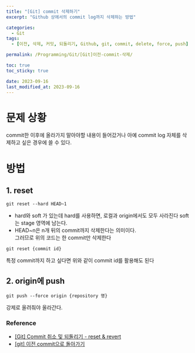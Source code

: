 ```yaml
---
title: "[Git] commit 삭제하기"
excerpt: "Github 상에서의 commit log까지 삭제하는 방법"

categories:
  - Git
tags:
  - [이전, 삭제, 커밋, 되돌리기, Github, git, commit, delete, force, push]

permalink: /Programming/Git/[Git]이전-commit-삭제/

toc: true
toc_sticky: true

date: 2023-09-16
last_modified_at: 2023-09-16
---
```

# 문제 상황
commit한 이후에 올라가지 말아야할 내용이 들어갔거나 아예 commit log 자체를 삭제하고 싶은 경우에 쓸 수 있다.

# 방법
## 1. reset
```shell
git reset --hard HEAD~1
```
- hard와 soft 가 있는데 hard를 사용하면, 로컬과 origin에서도 모두 사라진다
  soft는 stage 영역에 남는다.
- HEAD~n은 n개 뒤의 commit까지 삭제한다는 의미이다.  
  그러므로 위의 코드는 한 commit만 삭제한다
```shell
git reset {commit id}
```
특정 commit까지 하고 싶다면 위와 같이 commit id를 활용해도 된다

## 2. origin에 push
```shell
git push --force origin {repository 명}
```
강제로 올려줘야 올라간다.


### Reference
- [[Git] Commit 취소 및 되돌리기 - reset & revert](https://tekken5953.tistory.com/4#article-1--reset)
- [[git] 이전 commit으로 돌아가기](https://medium.com/@kwoncharles/git-%EC%9D%B4%EC%A0%84-commit%EC%9C%BC%EB%A1%9C-%EB%8F%8C%EC%95%84%EA%B0%80%EA%B8%B0-cf6caed43ed5)